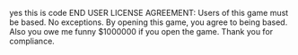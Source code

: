 yes this is code
END USER LICENSE AGREEMENT:
Users of this game must be based. No exceptions. By opening this game, you agree to being based. Also you owe me funny $1000000 if you open the game. Thank you for compliance.
